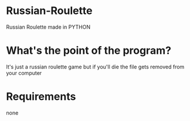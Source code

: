 # Russian-Roulette
Russian Roulette made in PYTHON

# What's the point of the program?
It's just a russian roulette game but if you'll die the file gets removed from your computer

# Requirements
none
